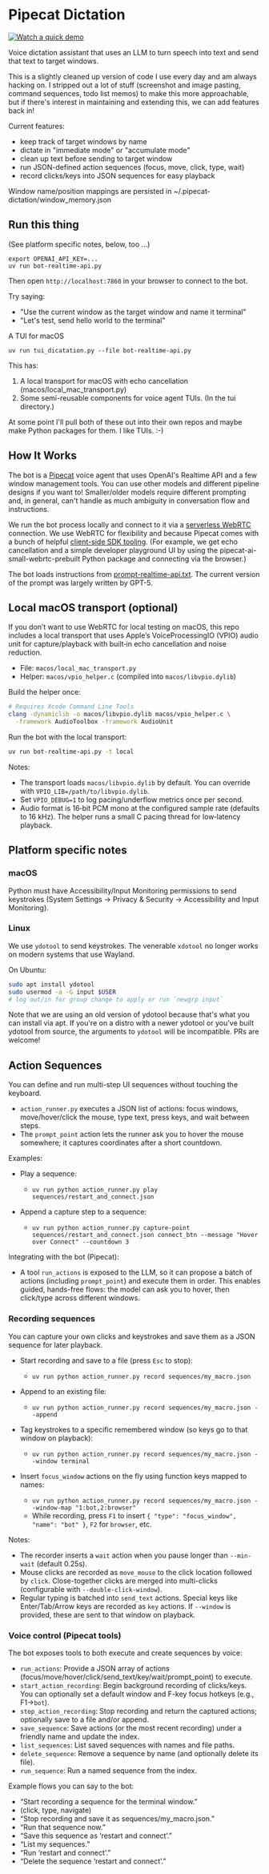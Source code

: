 # Pipecat Dictation

[![Watch a quick demo](https://img.youtube.com/vi/X0ziwytJP0w/hqdefault.jpg)](https://youtube.com/shorts/X0ziwytJP0w?feature=share)

Voice dictation assistant that uses an LLM to turn speech into text and send that text to target windows.

This is a slightly cleaned up version of code I use every day and am always hacking on. I stripped out a lot of stuff (screenshot and image pasting, command sequences, todo list memos) to make this more approachable, but if there's interest in maintaining and extending this, we can add features back in!

Current features:
  - keep track of target windows by name
  - dictate in "immediate mode" or "accumulate mode"
  - clean up text before sending to target window
  - run JSON-defined action sequences (focus, move, click, type, wait)
  - record clicks/keys into JSON sequences for easy playback

Window name/position mappings are persisted in ~/.pipecat-dictation/window_memory.json

## Run this thing

(See platform specific notes, below, too ...)

```
export OPENAI_API_KEY=...
uv run bot-realtime-api.py
```

Then open `http://localhost:7860` in your browser to connect to the bot.

Try saying:
- "Use the current window as the target window and name it terminal"
- "Let's test, send hello world to the terminal"

A TUI for macOS

```
uv run tui_dicatation.py --file bot-realtime-api.py
```

This has:
1. A local transport for macOS with echo cancellation (macos/local_mac_transport.py)
2. Some semi-reusable components for voice agent TUIs. (In the tui directory.)

At some point I'll pull both of these out into their own repos and maybe make Python packages for them. I like TUIs. :-)

## How It Works

The bot is a [Pipecat](https://pipecat.ai) voice agent that uses OpenAI's Realtime API and a few window management tools. You can use other models and different pipeline designs if you want to! Smaller/older models require different prompting and, in general, can't handle as much ambiguity in conversation flow and instructions.

We run the bot process locally and connect to it via a [serverless WebRTC](https://docs.pipecat.ai/server/services/transport/small-webrtc) connection. We use WebRTC for flexibility and because Pipecat comes with a bunch of helpful [client-side SDK tooling](https://github.com/pipecat-ai/voice-ui-kit). (For example, we get echo cancellation and a simple developer playground UI by using the pipecat-ai-small-webrtc-prebuilt Python package and connecting via the browser.)

The bot loads instructions from [prompt-realtime-api.txt](./prompt-realtime-api.txt). The current version of the prompt was largely written by GPT-5.

## Local macOS transport (optional)

If you don’t want to use WebRTC for local testing on macOS, this repo includes a local transport that uses Apple’s VoiceProcessingIO (VPIO) audio unit for capture/playback with built‑in echo cancellation and noise reduction.

- File: `macos/local_mac_transport.py`
- Helper: `macos/vpio_helper.c` (compiled into `macos/libvpio.dylib`)

Build the helper once:

```bash
# Requires Xcode Command Line Tools
clang -dynamiclib -o macos/libvpio.dylib macos/vpio_helper.c \
  -framework AudioToolbox -framework AudioUnit
```

Run the bot with the local transport:

```bash
uv run bot-realtime-api.py -t local
```

Notes:
- The transport loads `macos/libvpio.dylib` by default. You can override with `VPIO_LIB=/path/to/libvpio.dylib`.
- Set `VPIO_DEBUG=1` to log pacing/underflow metrics once per second.
- Audio format is 16‑bit PCM mono at the configured sample rate (defaults to 16 kHz). The helper runs a small C pacing thread for low‑latency playback.

## Platform specific notes

### macOS

Python must have Accessibility/Input Monitoring permissions to send keystrokes (System Settings → Privacy & Security → Accessibility and Input Monitoring).

### Linux

We use `ydotool` to send keystrokes. The venerable `xdotool` no longer works on modern systems that use Wayland.

On Ubuntu:

```bash
sudo apt install ydotool
sudo usermod -a -G input $USER
# log out/in for group change to apply or run `newgrp input`
```

Note that we are using an old version of ydotool because that's what you can install via apt. If you're on a distro with a newer ydotool or you've built ydotool from source, the arguments to `ydotool` will be incompatible. PRs are welcome!

## Action Sequences

You can define and run multi-step UI sequences without touching the keyboard.

- `action_runner.py` executes a JSON list of actions: focus windows, move/hover/click the mouse, type text, press keys, and wait between steps.
- The `prompt_point` action lets the runner ask you to hover the mouse somewhere; it captures coordinates after a short countdown.

Examples:

- Play a sequence:
  - `uv run python action_runner.py play sequences/restart_and_connect.json`

- Append a capture step to a sequence:
  - `uv run python action_runner.py capture-point sequences/restart_and_connect.json connect_btn --message "Hover over Connect" --countdown 3`

Integrating with the bot (Pipecat):
- A tool `run_actions` is exposed to the LLM, so it can propose a batch of actions (including `prompt_point`) and execute them in order. This enables guided, hands-free flows: the model can ask you to hover, then click/type across different windows.

### Recording sequences

You can capture your own clicks and keystrokes and save them as a JSON sequence for later playback.

- Start recording and save to a file (press `Esc` to stop):
  - `uv run python action_runner.py record sequences/my_macro.json`

- Append to an existing file:
  - `uv run python action_runner.py record sequences/my_macro.json --append`

- Tag keystrokes to a specific remembered window (so keys go to that window on playback):
  - `uv run python action_runner.py record sequences/my_macro.json --window terminal`

- Insert `focus_window` actions on the fly using function keys mapped to names:
  - `uv run python action_runner.py record sequences/my_macro.json --window-map "1:bot,2:browser"`
  - While recording, press `F1` to insert `{ "type": "focus_window", "name": "bot" }`, `F2` for `browser`, etc.

Notes:
- The recorder inserts a `wait` action when you pause longer than `--min-wait` (default 0.25s).
- Mouse clicks are recorded as `move_mouse` to the click location followed by `click`. Close-together clicks are merged into multi-clicks (configurable with `--double-click-window`).
- Regular typing is batched into `send_text` actions. Special keys like Enter/Tab/Arrow keys are recorded as `key` actions. If `--window` is provided, these are sent to that window on playback.

### Voice control (Pipecat tools)

The bot exposes tools to both execute and create sequences by voice:

- `run_actions`: Provide a JSON array of actions (focus/move/hover/click/send_text/key/wait/prompt_point) to execute.
- `start_action_recording`: Begin background recording of clicks/keys. You can optionally set a default window and F-key focus hotkeys (e.g., F1→`bot`).
- `stop_action_recording`: Stop recording and return the captured actions; optionally save to a file and/or append.
- `save_sequence`: Save actions (or the most recent recording) under a friendly name and update the index.
- `list_sequences`: List saved sequences with names and file paths.
- `delete_sequence`: Remove a sequence by name (and optionally delete its file).
- `run_sequence`: Run a named sequence from the index.

Example flows you can say to the bot:
- “Start recording a sequence for the terminal window.”
- (click, type, navigate)
- “Stop recording and save it as sequences/my_macro.json.”
- “Run that sequence now.”
- “Save this sequence as ‘restart and connect’.”
- “List my sequences.”
- “Run ‘restart and connect’.”
- “Delete the sequence ‘restart and connect’.”
